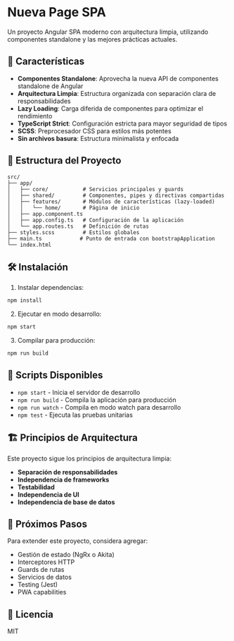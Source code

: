 # Nueva Page SPA

Un proyecto Angular SPA moderno con arquitectura limpia, utilizando componentes standalone y las mejores prácticas actuales.

## 🚀 Características

- **Componentes Standalone**: Aprovecha la nueva API de componentes standalone de Angular
- **Arquitectura Limpia**: Estructura organizada con separación clara de responsabilidades
- **Lazy Loading**: Carga diferida de componentes para optimizar el rendimiento
- **TypeScript Strict**: Configuración estricta para mayor seguridad de tipos
- **SCSS**: Preprocesador CSS para estilos más potentes
- **Sin archivos basura**: Estructura minimalista y enfocada

## 📁 Estructura del Proyecto

```
src/
├── app/
│   ├── core/           # Servicios principales y guards
│   ├── shared/         # Componentes, pipes y directivas compartidas
│   ├── features/       # Módulos de características (lazy-loaded)
│   │   └── home/       # Página de inicio
│   ├── app.component.ts
│   ├── app.config.ts   # Configuración de la aplicación
│   └── app.routes.ts   # Definición de rutas
├── styles.scss         # Estilos globales
├── main.ts            # Punto de entrada con bootstrapApplication
└── index.html
```

## 🛠️ Instalación

1. Instalar dependencias:
```bash
npm install
```

2. Ejecutar en modo desarrollo:
```bash
npm start
```

3. Compilar para producción:
```bash
npm run build
```

## 📝 Scripts Disponibles

- `npm start` - Inicia el servidor de desarrollo
- `npm run build` - Compila la aplicación para producción
- `npm run watch` - Compila en modo watch para desarrollo
- `npm test` - Ejecuta las pruebas unitarias

## 🏗️ Principios de Arquitectura

Este proyecto sigue los principios de arquitectura limpia:

- **Separación de responsabilidades**
- **Independencia de frameworks**
- **Testabilidad**
- **Independencia de UI**
- **Independencia de base de datos**

## 🎯 Próximos Pasos

Para extender este proyecto, considera agregar:

- Gestión de estado (NgRx o Akita)
- Interceptores HTTP
- Guards de rutas
- Servicios de datos
- Testing (Jest)
- PWA capabilities

## 📄 Licencia

MIT